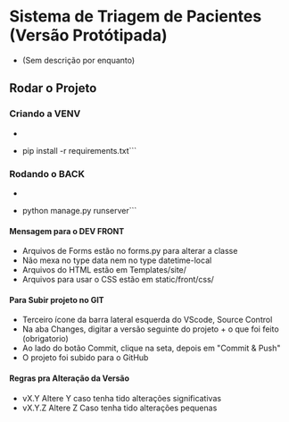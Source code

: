 # Sistema de Triagem de Pacientes (Versão Protótipada)

- (Sem descrição por enquanto)

## Rodar o Projeto

### Criando a VENV
- ```venv/Scripts/activate
- pip install -r requirements.txt```

### Rodando o BACK
- ```python manage.py migrate
- python manage.py runserver```

#### Mensagem para o DEV FRONT

- Arquivos de Forms estão no forms.py para alterar a classe
- Não mexa no type data nem no type datetime-local
- Arquivos do HTML estão em Templates/site/
- Arquivos para usar o CSS estão em static/front/css/

#### Para Subir projeto no GIT

- Terceiro ícone da barra lateral esquerda do VScode, Source Control
- Na aba Changes, digitar a versão seguinte do projeto + o que foi feito (obrigatorio)
- Ao lado do botão Commit, clique na seta, depois em "Commit & Push"
- O projeto foi subido para o GitHub

#### Regras pra Alteração da Versão

- vX.Y Altere Y caso tenha tido alterações significativas
- vX.Y.Z Altere Z Caso tenha tido alterações pequenas
